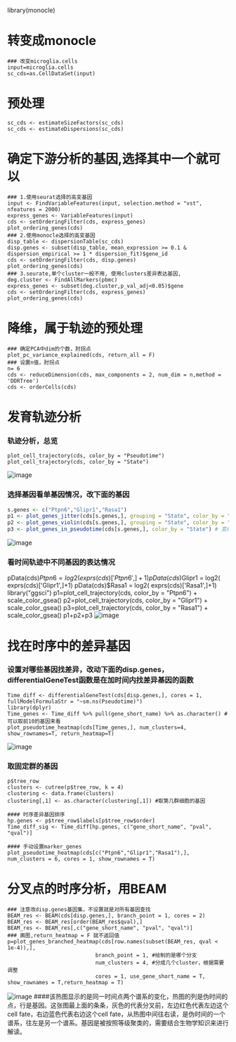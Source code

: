 library(monocle)

# 转变成monocle
```
### 改变microglia.cells
input=microglia.cells
sc_cds=as.CellDataSet(input)
```
# 预处理
```
sc_cds <- estimateSizeFactors(sc_cds)
sc_cds <- estimateDispersions(sc_cds)
```
# 确定下游分析的基因,选择其中一个就可以
```
### 1.使用seurat选择的高变基因
input <- FindVariableFeatures(input, selection.method = "vst", nfeatures = 2000)
express_genes <- VariableFeatures(input)
cds <- setOrderingFilter(cds, express_genes) 
plot_ordering_genes(cds)
### 2.使用monocle选择的高变基因
disp_table <- dispersionTable(sc_cds) 
disp.genes <- subset(disp_table, mean_expression >= 0.1 & dispersion_empirical >= 1 * dispersion_fit)$gene_id
cds <- setOrderingFilter(cds, disp.genes)
plot_ordering_genes(cds)
### 3.seurate,单个cluster一般不用, 使用clusters差异表达基因, 
deg.cluster <- FindAllMarkers(pbmc)
express_genes <- subset(deg.cluster,p_val_adj<0.05)$gene
cds <- setOrderingFilter(cds, express_genes) 
plot_ordering_genes(cds) 
```

# 降维，属于轨迹的预处理
```
### 确定PCA中dim的个数，肘拐点
plot_pc_variance_explained(cds, return_all = F)
### 设置n值，肘拐点
n= 6
cds <- reduceDimension(cds, max_components = 2, num_dim = n,method = 'DDRTree') 
cds <- orderCells(cds)
```
# 发育轨迹分析
### 轨迹分析，总览
```
plot_cell_trajectory(cds, color_by = "Pseudotime")
plot_cell_trajectory(cds, color_by = "State")
```
![image](https://user-images.githubusercontent.com/41554601/175470532-915d0279-ab72-4566-bc03-26afe92ae9da.png)


### 选择基因看单基因情况，改下面的基因
```r
s.genes <- c("Ptpn6","Glipr1","Rasa1") 
p1 <- plot_genes_jitter(cds[s.genes,], grouping = "State", color_by = "State") 
p2 <- plot_genes_violin(cds[s.genes,], grouping = "State", color_by = "State") 
p3 <- plot_genes_in_pseudotime(cds[s.genes,], color_by = "State") # 变成Pseudotime后，看变化
```
![image](https://user-images.githubusercontent.com/41554601/175469717-a2e4c0f2-514c-47b6-8439-ef2e57922e22.png)

### 看时间轨迹中不同基因的表达情况
pData(cds)$Ptpn6 = log2( exprs(cds)['Ptpn6',]+1)
pData(cds)$Glipr1 = log2( exprs(cds)['Glipr1',]+1)
pData(cds)$Rasa1 = log2( exprs(cds)['Rasa1',]+1)
library("ggsci")
p1=plot_cell_trajectory(cds, color_by = "Ptpn6") + scale_color_gsea()
p2=plot_cell_trajectory(cds, color_by = "Glipr1") + scale_color_gsea()
p3=plot_cell_trajectory(cds, color_by = "Rasa1") + scale_color_gsea()
p1+p2+p3
![image](https://user-images.githubusercontent.com/41554601/175472281-f2cf8b1e-adfd-4e8d-9ddd-a6113887c9c5.png)

# 找在时序中的差异基因
### 设置对哪些基因找差异，改动下面的disp.genes，differentialGeneTest函数是在加时间内找差异基因的函数
```
Time_diff <- differentialGeneTest(cds[disp.genes,], cores = 1, fullModelFormulaStr = "~sm.ns(Pseudotime)")
library(dplyr)
Time_genes <- Time_diff %>% pull(gene_short_name) %>% as.character() # 可以取前10的基因来看
plot_pseudotime_heatmap(cds[Time_genes,], num_clusters=4, show_rownames=T, return_heatmap=T) 
```
![image](https://user-images.githubusercontent.com/41554601/175474758-602edb20-e148-4fd5-b77b-9cb2686ea1bc.png)

### 取固定群的基因
```
p$tree_row 
clusters <- cutree(p$tree_row, k = 4)
clustering <- data.frame(clusters) 
clustering[,1] <- as.character(clustering[,1]) #取第几群细胞的基因

#### 时序差异基因排序
hp.genes <- p$tree_row$labels[p$tree_row$order] 
Time_diff_sig <- Time_diff[hp.genes, c("gene_short_name", "pval", "qval")] 

#### 手动设置marker_genes
plot_pseudotime_heatmap(cds[c("Ptpn6","Glipr1","Rasa1"),], num_clusters = 6, cores = 1, show_rownames = T)
```
# 分叉点的时序分析，用BEAM
```
### 注意改disp.genes基因集，不设置就是对所有基因查找
BEAM_res <- BEAM(cds[disp.genes,], branch_point = 1, cores = 2)
BEAM_res <- BEAM_res[order(BEAM_res$qval),] 
BEAM_res <- BEAM_res[,c("gene_short_name", "pval", "qval")]
### 画图,return_heatmap = F 就不返回值
p=plot_genes_branched_heatmap(cds[row.names(subset(BEAM_res, qval < 1e-4)),], 
                            branch_point = 1, #绘制的是哪个分支 
                            num_clusters = 4, #分成几个cluster，根据需要调整 
                            cores = 1, use_gene_short_name = T, show_rownames = T,return_heatmap = T)
```
![image](https://user-images.githubusercontent.com/41554601/175505666-b88e6365-bd06-4d68-8326-1f2d74bab592.png)
####该热图显示的是同一时间点两个谱系的变化，热图的列是伪时间的点，行是基因。这张图最上面的条条，灰色的代表分叉前，左边红色代表左边这个cell fate，右边蓝色代表右边这个cell fate，从热图中间往右读，是伪时间的一个谱系，往左是另一个谱系。基因是被按照等级聚类的，需要结合生物学知识来进行解读。
